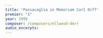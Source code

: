 ```yaml
---
title: 'Passacaglia in Memoriam Carl Orff'
premier: "1"
year: 1999
composer: /composers/ellwood-derr
audio_excerpts: 
---
```

